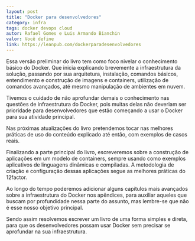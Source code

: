 ```yaml
---
layout: post
title: "Docker para desenvolvedores"
category: infra
tags: docker devops cloud
autor: Rafael Gomes e Luis Armando Bianchin
valor: Você define
link: https://leanpub.com/dockerparadesenvolvedores
---
```

Essa versão preliminar do livro tem como foco nivelar o conhecimento básico do Docker. Que inicia explicando brevemente a infraestrutura da solução, passando por sua arquitetura, instalação, comandos básicos, entendimento e construção de imagens e containers, utilização de comandos avançados, até mesmo manipulação de ambientes em nuvem.

Tivemos o cuidado de não aprofundar demais o conhecimento nas questões de infraestrutura do Docker, pois muitas delas não deveriam ser prioridade para desenvolvedores que estão começando a usar o Docker para sua atividade principal.

Nas próximas atualizações do livro pretendemos tocar nas melhores práticas de uso do conteúdo explicado até então, com exemplos de casos reais.

Finalizando a parte principal do livro, escreveremos sobre a construção de aplicações em um modelo de containers, sempre usando como exemplos aplicativos de linguagens dinâmicas e compiladas. A metodologia de criação e configuração dessas aplicações segue as melhores práticas do 12factor.

Ao longo do tempo poderemos adicionar alguns capítulos mais avançados sobre a infraestrutura do Docker nos apêndices, para auxiliar aqueles que buscam por profundidade nessa parte do assunto, mas lembre-se que não é esse nosso objetivo principal.

Sendo assim resolvemos escrever um livro de uma forma simples e direta, para que os desenvolvedores possam usar Docker sem precisar se aprofundar na sua infraestrutura.
